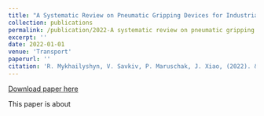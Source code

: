 ```yaml
---
title: "A Systematic Review on Pneumatic Gripping Devices for Industrial Robots"
collection: publications
permalink: /publication/2022-A systematic review on pneumatic gripping devices for industrial robots
excerpt: ''
date: 2022-01-01
venue: 'Transport'
paperurl: ''
citation: 'R. Mykhailyshyn, V. Savkiv, P. Maruschak, J. Xiao, (2022). &quot;A Systematic Review on Pneumatic Gripping Devices for Industrial Robots.&quot; <i>Transport</i>. in print.'
---
```

[Download paper here]()

This paper is about 